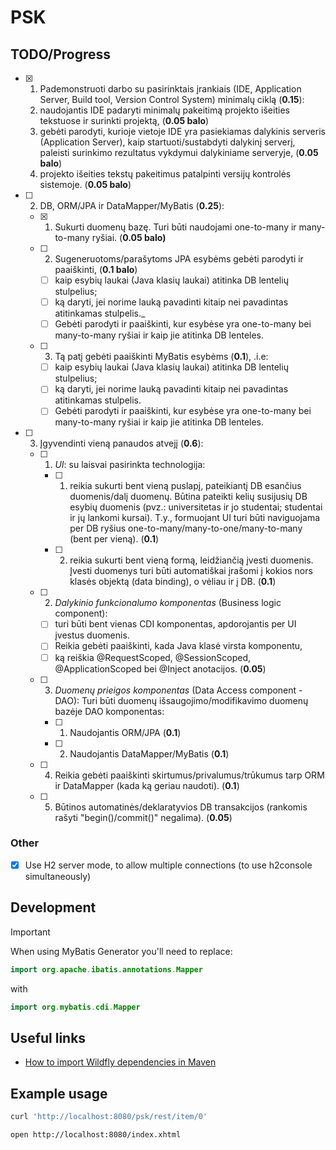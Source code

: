 # PSK

## TODO/Progress

- [x] 1.  Pademonstruoti darbo su pasirinktais įrankiais (IDE, Application Server, Build tool, Version Control System) minimalų ciklą (**0.15**):
    1.  naudojantis IDE padaryti minimalų pakeitimą projekto išeities tekstuose ir surinkti projektą, (**0.05 balo**)
    2.  gebėti parodyti, kurioje vietoje IDE yra pasiekiamas dalykinis serveris (Application Server), kaip startuoti/sustabdyti dalykinį serverį, paleisti surinkimo rezultatus vykdymui dalykiniame serveryje, (**0.05 balo**)
    3.  projekto išeities tekstų pakeitimus patalpinti versijų kontrolės sistemoje. (**0.05 balo**)
- [ ] 2.  DB, ORM/JPA ir DataMapper/MyBatis (**0.25**):
    - [x] 1.  Sukurti duomenų bazę. Turi būti naudojami one-to-many ir many-to-many ryšiai. (**0.05 balo)**
    - [ ] 2.  Sugeneruotoms/parašytoms JPA esybėms gebėti parodyti ir paaiškinti, (**0.1 balo**)
        - [ ] kaip esybių laukai (Java klasių laukai) atitinka DB lentelių stulpelius;
        - [ ] ką daryti, jei norime lauką pavadinti kitaip nei pavadintas atitinkamas stulpelis._
        - [ ] Gebėti parodyti ir paaiškinti, kur esybėse yra one-to-many bei many-to-many ryšiai ir kaip jie atitinka DB lenteles.
    - [ ] 3.  Tą patį gebėti paaiškinti MyBatis esybėms (**0.1**), .i.e:
        - [ ] kaip esybių laukai (Java klasių laukai) atitinka DB lentelių stulpelius;
        - [ ] ką daryti, jei norime lauką pavadinti kitaip nei pavadintas atitinkamas stulpelis.
        - [ ] Gebėti parodyti ir paaiškinti, kur esybėse yra one-to-many bei many-to-many ryšiai ir kaip jie atitinka DB lenteles.
- [ ] 3.  Įgyvendinti vieną panaudos atvejį (**0.6**):
    - [ ] 1.  _UI_: su laisvai pasirinkta technologija:
        - [ ] 1.  reikia sukurti bent vieną puslapį, pateikiantį DB esančius duomenis/dalį duomenų. Būtina pateikti kelių susijusių DB esybių duomenis (pvz.: universitetas ir jo studentai; studentai ir jų lankomi kursai). T.y., formuojant UI turi būti naviguojama per DB ryšius one-to-many/many-to-one/many-to-many (bent per vieną). (**0.1**)
        - [ ] 2.  reikia sukurti bent vieną formą, leidžiančią įvesti duomenis. Įvesti duomenys turi būti automatiškai įrašomi į kokios nors klasės objektą (data binding), o vėliau ir į DB. (**0.1**)
    - [ ] 2.  _Dalykinio funkcionalumo komponentas_ (Business logic component):
        - [ ] turi būti bent vienas CDI komponentas, apdorojantis per UI įvestus duomenis.
        - [ ] Reikia gebėti paaiškinti, kada Java klasė virsta komponentu,
        - [ ] ką reiškia @RequestScoped, @SessionScoped, @ApplicationScoped bei @Inject anotacijos. (**0.05**)
    - [ ] 3.  _Duomenų prieigos komponentas_ (Data Access component - DAO): Turi būti duomenų išsaugojimo/modifikavimo duomenų bazėje DAO komponentas:
        - [ ] 1.  Naudojantis ORM/JPA (**0.1**)
        - [ ] 2.  Naudojantis DataMapper/MyBatis (**0.1**)
    - [ ] 4.  Reikia gebėti paaiškinti skirtumus/privalumus/trūkumus tarp ORM ir DataMapper (kada ką geriau naudoti). (**0.1**)
    - [ ] 5.  Būtinos automatinės/deklaratyvios DB transakcijos (rankomis rašyti "begin()/commit()" negalima). (**0.05**)

### Other

- [X] Use H2 server mode, to allow multiple connections (to use h2console simultaneously)

## Development

> [!IMPORTANT]
> 
> When using MyBatis Generator you'll need to replace:
> 
> ```kotlin
> import org.apache.ibatis.annotations.Mapper
> ```
> 
> with
> ```kotlin
> import org.mybatis.cdi.Mapper
> ```


## Useful links

- [How to import Wildfly dependencies in Maven](https://stackoverflow.com/a/47561592/16619794)

## Example usage

```bash
curl 'http://localhost:8080/psk/rest/item/0'
```

```bash
open http://localhost:8080/index.xhtml
```

